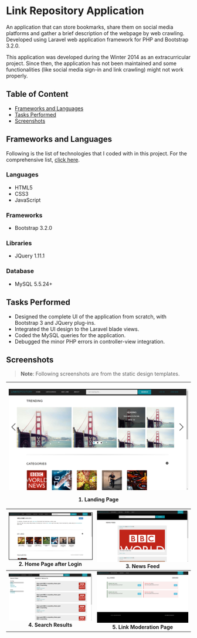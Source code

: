 # Link Repository Application
An application that can store bookmarks, share them on social media platforms and gather a brief description of the webpage by web crawling. Developed using Laravel web application framework for PHP and Bootstrap 3.2.0.

This application was developed during the Winter 2014 as an extracurricular project. Since then, the application has not been maintained and some functionalities (like social media sign-in and link crawling) might not work properly.

## Table of Content
- [Frameworks and Languages](#frameworks-and-languages)
- [Tasks Performed](#tasks-performed)
- [Screenshots](#screenshots)

## Frameworks and Languages
Following is the list of technologies that I coded with in this project. For the comprehensive list, <a href="readme/dependencies.md">click here</a>.

### Languages
- HTML5
- CSS3
- JavaScript

### Frameworks
- Bootstrap 3.2.0

### Libraries
- JQuery 1.11.1

### Database
- MySQL 5.5.24+

## Tasks Performed
- Designed the complete UI of the application from scratch, with Bootstrap 3 and JQuery plug-ins.
- Integrated the UI design to the Laravel blade views.
- Coded the MySQL queries for the application.
- Debugged the minor PHP errors in controller-view integration.

## Screenshots

> **Note**: Following screenshots are from the static design templates.

|<p align="center"><img src="readme/screenshots/ss_1.png" title="Landing Page" width=100%></p> 1. Landing Page|
|:-------------------------:|


|<img src="readme/screenshots/ss_2.png" title="Home Page after Login" width=100% border="1"> 2. Home Page after Login|<img src="readme/screenshots/ss_3.png" title="News Feed" width=100%> 3. News Feed|
|:-------------------------:|:-------------------------:|
|<img src="readme/screenshots/ss_4.png" title="Search Results" width=100%> **4. Search Results**|<img src="readme/screenshots/ss_5.png" title="Link Moderation Page" width=100%> **5. Link Moderation Page**|

